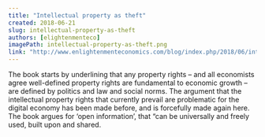 ```yaml
---
title: "Intellectual property as theft"
created: 2018-06-21
slug: intellectual-property-as-theft
authors: [elightenmenteco]
imagePath: intellectual-property-as-theft.png
link: "http://www.enlightenmenteconomics.com/blog/index.php/2018/06/intellectual-property-as-theft/"
---
```



The book starts by underlining that any property rights – and all economists agree well-defined property rights are fundamental to economic growth – are defined by politics and law and social norms. The argument that the intellectual property rights that currently prevail are problematic for the digital economy has been made before, and is forcefully made again here. The book argues for ‘open information’, that “can be universally and freely used, built upon and shared.